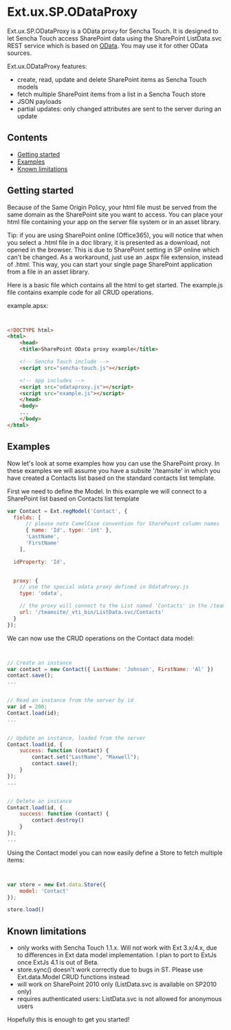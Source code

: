﻿Ext.ux.SP.ODataProxy
===================

Ext.ux.SP.ODataProxy is a OData proxy for Sencha Touch. It is designed to let Sencha Touch access SharePoint data using the 
SharePoint ListData.svc REST service which is based on [OData](http://www.odata.org). You may use it for other OData sources.


Ext.ux.ODataProxy features:

* create, read, update and delete SharePoint items as Sencha Touch models
* fetch multiple SharePoint items from a list in a Sencha Touch store
* JSON payloads
* partial updates: only changed attributes are sent to the server during an update


Contents
--------
* [Getting started](#installation)
* [Examples](#examples)
* [Known limitations](#limitations)



Getting started
---------------
Because of the Same Origin Policy, your html file must be served from the same domain as the SharePoint site you want to access. 
You can place your html file containing your app on the server file system or in an asset library. 

Tip: if you are using SharePoint online (Office365), you will notice that when you select a .html file in a doc library, it is presented as a download, not opened in the browser. This is due
to SharePoint setting in SP online which can't be changed.
As a workaround, just use an .aspx file extension, instead of .html. This way, you can start your single page SharePoint application 
from a file in an asset library. 


Here is a basic file which contains all the html to get started. The example.js file contains example code for all CRUD operations.

example.apsx:
 
```html


<!DOCTYPE html>
<html>
	<head>
	<title>SharePoint OData proxy example</title>

	<!-- Sencha Touch include -->
	<script src="sencha-touch.js"></script> 

	<!-- app includes -->
	<script src="odataproxy.js"></script>
	<script src="example.js"></script>
	</head>
	<body>
	...
	</body>
</html>

```

## <a name="examples"/>Examples

Now let's look at some examples how you can use the SharePoint proxy. In these examples we will assume you have 
a subsite '/teamsite' in which you have 
created a Contacts list based on the standard contacts list template. 

First we need to define the Model. In this example we will connect to a SharePoint list based on Contacts list template 

```js
var Contact = Ext.regModel('Contact', {
  fields: [
      // please note CamelCase convention for SharePoint column names
      { name: 'Id', type: 'int' },
      'LastName',
      'FirstName'
    ],

  idProperty: 'Id',

  
  proxy: {
	// use the special odata proxy defined in OdataProxy.js
    type: 'odata',

    // the proxy will connect to the List named 'Contacts' in the /teamsite subsite
    url: '/teamsite/_vti_bin/ListData.svc/Contacts'
  }
});
```

We can now use the CRUD operations on the Contact data model: 

```js


// Create an instance
var contact = new Contact({ LastName: 'Johnson', FirstName: 'Al' })
contact.save();
...


// Read an instance from the server by id
var id = 200;
Contact.load(id);
...


// Update an instance, loaded from the server
Contact.load(id, {
	success: function (contact) {
		contact.set("LastName", "Maxwell");
		contact.save();
	}
});
...


// Delete an instance
Contact.load(id, {
	success: function (contact) {
		contact.destroy()
	}
});
...
```

Using the Contact model you can now easily define a Store to fetch multiple items: 

```js


var store = new Ext.data.Store({
	model: 'Contact'
});

store.load()
```


## <a name="limitations"/>Known limitations

* only works with Sencha Touch 1.1.x. Will not work with Ext 3.x/4.x, due to differences in Ext data model implementation.  I plan to port to ExtJs once ExtJs 4.1 is out of Beta.
* store.sync() doesn't work correctly due to bugs in ST. Please use Ext.data.Model CRUD functions instead
* will work on SharePoint 2010 only (ListData.svc is available on SP2010 only)
* requires authenticated users: ListData.svc is not allowed for anonymous users



Hopefully this is enough to get you started!




